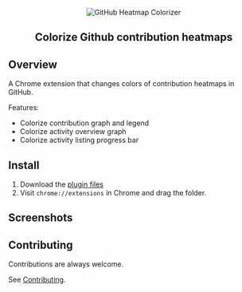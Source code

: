 <p align="center">
  <img alt="GitHub Heatmap Colorizer" src="https://github.com/pkellz/github-heatmap-colorizer/blob/master/icons/logo_128x128.png?raw=true">
</p>

<h2 align="center">
   Colorize Github contribution heatmaps
</h2>

Overview
--------

A Chrome extension that changes colors of contribution heatmaps in GitHub.

Features:

  * Colorize contribution graph and legend
  * Colorize activity overview graph
  * Colorize activity listing progress bar

Install
-------
  1. Download the [plugin files]()
  2. Visit `chrome://extensions` in Chrome and drag the folder.

Screenshots
-----------

Contributing
------------

Contributions are always welcome.

See [Contributing](CONTRIBUTING.md).
